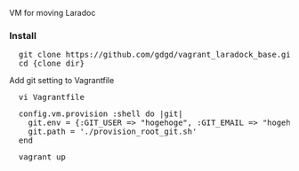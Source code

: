 
VM for moving Laradoc

### Install

<pre>
  git clone https://github.com/gdgd/vagrant_laradock_base.git
  cd {clone dir}
</pre>


Add git setting to Vagrantfile
<pre>
  vi Vagrantfile
</pre>

<pre>
  config.vm.provision :shell do |git|
    git.env = {:GIT_USER => "hogehoge", :GIT_EMAIL => "hogehoge@sakura.co.jp"}
    git.path = './provision_root_git.sh'
  end
</pre>

<pre>
  vagrant up  
</pre>
  
